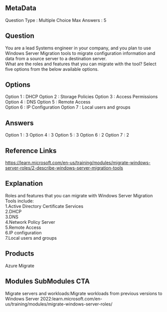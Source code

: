 ## MetaData
Question Type : Multiple Choice
Max Answers : 5
 
## Question
You are a lead Systems engineer in your company, and you plan to use Windows Server Migration tools to migrate configuration information and data from a source server to a destination server.<br> What are the roles and features that you can migrate with the tool? Select five options from the below available options.         

## Options
Option 1 : DHCP
Option 2 : Storage Policies 
Option 3 : Access Permissions 
Option 4 : DNS 
Option 5 : Remote Access  
Option 6 : IP Configuration 
Option 7 : Local users and groups 
  
## Answers
Option 1 : 3
Option 4 : 3
Option 5 : 3
Option 6 : 2
Option 7 : 2

## Reference Links
https://learn.microsoft.com/en-us/training/modules/migrate-windows-server-roles/2-describe-windows-server-migration-tools  

## Explanation
Roles and features that you can migrate with Windows Server Migration Tools include: <br>1.Active Directory Certificate Services <br>2.DHCP <br>3.DNS <br>4.Network Policy Server <br>5.Remote Access <br>6.IP configuration <br>7.Local users and groups  

## Products
Azure Migrate
                
## Modules SubModules CTA
Migrate servers and workloads:Migrate workloads from previous versions to Windows Server 2022:learn.microsoft.com/en-us/training/modules/migrate-windows-server-roles/